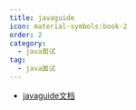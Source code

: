 ```yaml
---
title: javaguide
icon: material-symbols:book-2
order: 2
category:
  - java面试
tag:
  - java面试
---
```


- [javaguide文档](https://javaguide.cn/)
